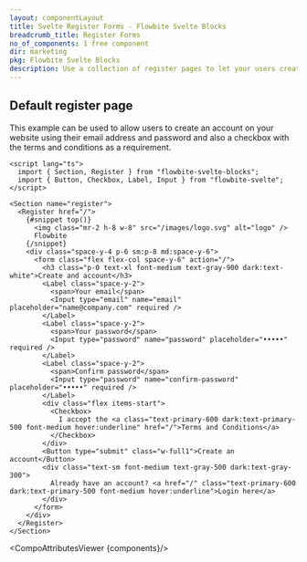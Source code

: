 ```yaml
---
layout: componentLayout
title: Svelte Register Forms - Flowbite Svelte Blocks
breadcrumb_title: Register Forms
no_of_components: 1 free component
dir: marketing
pkg: Flowbite Svelte Blocks
description: Use a collection of register pages to let your users create an account on your website based on multiple layouts, social media authentication, and more.
---
```


<script lang="ts">
  import { TableProp, TableDefaultRow, CompoAttributesViewer } from '../utils'
  const components = 'Register, Section'
</script>

## Default register page

This example can be used to allow users to create an account on your website using their email address and password and also a checkbox with the terms and conditions as a requirement.

```svelte example
<script lang="ts">
  import { Section, Register } from "flowbite-svelte-blocks";
  import { Button, Checkbox, Label, Input } from "flowbite-svelte";
</script>

<Section name="register">
  <Register href="/">
    {#snippet top()}
      <img class="mr-2 h-8 w-8" src="/images/logo.svg" alt="logo" />
      Flowbite
    {/snippet}
    <div class="space-y-4 p-6 sm:p-8 md:space-y-6">
      <form class="flex flex-col space-y-6" action="/">
        <h3 class="p-0 text-xl font-medium text-gray-900 dark:text-white">Create and account</h3>
        <Label class="space-y-2">
          <span>Your email</span>
          <Input type="email" name="email" placeholder="name@company.com" required />
        </Label>
        <Label class="space-y-2">
          <span>Your password</span>
          <Input type="password" name="password" placeholder="•••••" required />
        </Label>
        <Label class="space-y-2">
          <span>Confirm password</span>
          <Input type="password" name="confirm-password" placeholder="•••••" required />
        </Label>
        <div class="flex items-start">
          <Checkbox>
            I accept the <a class="text-primary-600 dark:text-primary-500 font-medium hover:underline" href="/">Terms and Conditions</a>
          </Checkbox>
        </div>
        <Button type="submit" class="w-full1">Create an account</Button>
        <div class="text-sm font-medium text-gray-500 dark:text-gray-300">
          Already have an account? <a href="/" class="text-primary-600 dark:text-primary-500 font-medium hover:underline">Login here</a>
        </div>
      </form>
    </div>
  </Register>
</Section>
```

<CompoAttributesViewer {components}/>
